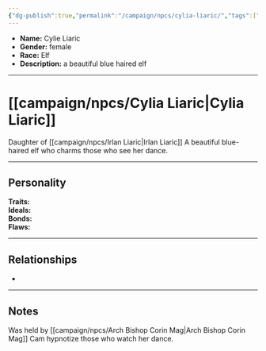 ```yaml
---
{"dg-publish":true,"permalink":"/campaign/npcs/cylia-liaric/","tags":["character","npc"],"noteIcon":"","created":"2025-10-26T09:06:57.387-07:00","updated":"2025-10-27T16:36:53.382-07:00"}
---
```



<p><span><ul>
<li dir="auto"><strong>Name:</strong> Cylie Liaric</li>
<li dir="auto"><strong>Gender:</strong> female</li>
<li dir="auto"><strong>Race:</strong> Elf</li>
<li dir="auto"><strong>Description:</strong> a beautiful blue haired elf</li>
</ul></span></p>

---

# [[campaign/npcs/Cylia Liaric\|Cylia Liaric]]
Daughter of [[campaign/npcs/Irlan Liaric\|Irlan Liaric]]
A beautiful blue-haired elf who charms those who see her dance.

---
## Personality
**Traits:**  
**Ideals:**  
**Bonds:**  
**Flaws:**  

---

## Relationships
- 

---

## Notes
Was held by [[campaign/npcs/Arch Bishop Corin Mag\|Arch Bishop Corin Mag]] 
Cam hypnotize those who watch her dance. 